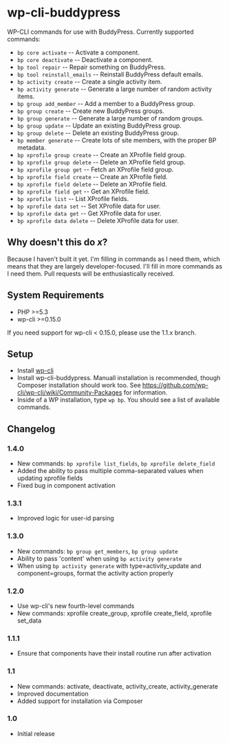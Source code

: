 # wp-cli-buddypress

WP-CLI commands for use with BuddyPress. Currently supported commands:

* `bp core activate` -- Activate a component.
* `bp core deactivate` -- Deactivate a component.
* `bp tool repair` -- Repair something on BuddyPress.
* `bp tool reinstall_emails` -- Reinstall BuddyPress default emails.
* `bp activity create` -- Create a single activity item.
* `bp activity generate` -- Generate a large number of random activity items.
* `bp group add_member` -- Add a member to a BuddyPress group.
* `bp group create` -- Create new BuddyPress groups.
* `bp group generate` -- Generate a large number of random groups.
* `bp group update` -- Update an existing BuddyPress group.
* `bp group delete` -- Delete an existing BuddyPress group.
* `bp member generate` -- Create lots of site members, with the proper BP metadata.
* `bp xprofile group create` -- Create an XProfile field group.
* `bp xprofile group delete` -- Delete an XProfile field group.
* `bp xprofile group get` -- Fetch an XProfile field group.
* `bp xprofile field create` -- Create an XProfile field.
* `bp xprofile field delete` -- Delete an XProfile field.
* `bp xprofile field get` -- Get an XProfile field.
* `bp xprofile list` -- List XProfile fields.
* `bp xprofile data set` -- Set XProfile data for user.
* `bp xprofile data get` -- Get XProfile data for user.
* `bp xprofile data delete` -- Delete XProfile data for user.

## Why doesn't this do _x_?

Because I haven't built it yet. I'm filling in commands as I need them, which means that they are largely developer-focused. I'll fill in more commands as I need them. Pull requests will be enthusiastically received.

## System Requirements

* PHP >=5.3
* wp-cli >=0.15.0

If you need support for wp-cli < 0.15.0, please use the 1.1.x branch.

## Setup

* Install [wp-cli](https://wp-cli.org)
* Install wp-cli-buddypress. Manuall installation is recommended, though Composer installation should work too. See https://github.com/wp-cli/wp-cli/wiki/Community-Packages for information.
* Inside of a WP installation, type `wp bp`. You should see a list of available commands.

## Changelog

### 1.4.0

* New commands: `bp xprofile list_fields`, `bp xprofile delete_field`
* Added the ability to pass multiple comma-separated values when updating xprofile fields
* Fixed bug in component activation

### 1.3.1

* Improved logic for user-id parsing

### 1.3.0

* New commands: `bp group get_members`, `bp group update`
* Ability to pass 'content' when using `bp activity generate`
* When using `bp activity generate` with type=activity_update and component=groups, format the activity action properly

### 1.2.0

* Use wp-cli's new fourth-level commands
* New commands: xprofile create_group, xprofile create_field, xprofile set_data

### 1.1.1

* Ensure that components have their install routine run after activation

### 1.1

* New commands: activate, deactivate, activity_create, activity_generate
* Improved documentation
* Added support for installation via Composer

### 1.0

* Initial release
